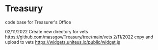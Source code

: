 # Treasury
code base for Treasurer's Office

02/11/2022
Create new directory for vets
https://github.com/massgov/Treasury/tree/main/vets
2/11/2022 copy and upload to vets 
https://widgets.uniteus.io/public/widget.js

